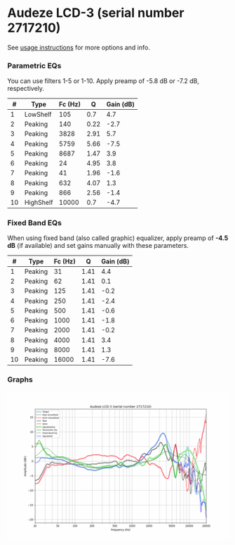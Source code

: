 # Audeze LCD-3 (serial number 2717210)
See [usage instructions](https://github.com/jaakkopasanen/AutoEq#usage) for more options and info.

### Parametric EQs
You can use filters 1-5 or 1-10. Apply preamp of -5.8 dB or -7.2 dB, respectively.

|   # | Type      |   Fc (Hz) |    Q |   Gain (dB) |
|-----|-----------|-----------|------|-------------|
|   1 | LowShelf  |       105 | 0.7  |         4.7 |
|   2 | Peaking   |       140 | 0.22 |        -2.7 |
|   3 | Peaking   |      3828 | 2.91 |         5.7 |
|   4 | Peaking   |      5759 | 5.66 |        -7.5 |
|   5 | Peaking   |      8687 | 1.47 |         3.9 |
|   6 | Peaking   |        24 | 4.95 |         3.8 |
|   7 | Peaking   |        41 | 1.96 |        -1.6 |
|   8 | Peaking   |       632 | 4.07 |         1.3 |
|   9 | Peaking   |       866 | 2.56 |        -1.4 |
|  10 | HighShelf |     10000 | 0.7  |        -4.7 |

### Fixed Band EQs
When using fixed band (also called graphic) equalizer, apply preamp of **-4.5 dB** (if available) and set gains manually with these parameters.

|   # | Type    |   Fc (Hz) |    Q |   Gain (dB) |
|-----|---------|-----------|------|-------------|
|   1 | Peaking |        31 | 1.41 |         4.4 |
|   2 | Peaking |        62 | 1.41 |         0.1 |
|   3 | Peaking |       125 | 1.41 |        -0.2 |
|   4 | Peaking |       250 | 1.41 |        -2.4 |
|   5 | Peaking |       500 | 1.41 |        -0.6 |
|   6 | Peaking |      1000 | 1.41 |        -1.8 |
|   7 | Peaking |      2000 | 1.41 |        -0.2 |
|   8 | Peaking |      4000 | 1.41 |         3.4 |
|   9 | Peaking |      8000 | 1.41 |         1.3 |
|  10 | Peaking |     16000 | 1.41 |        -7.6 |

### Graphs
![](./Audeze%20LCD-3%20(serial%20number%202717210).png)

